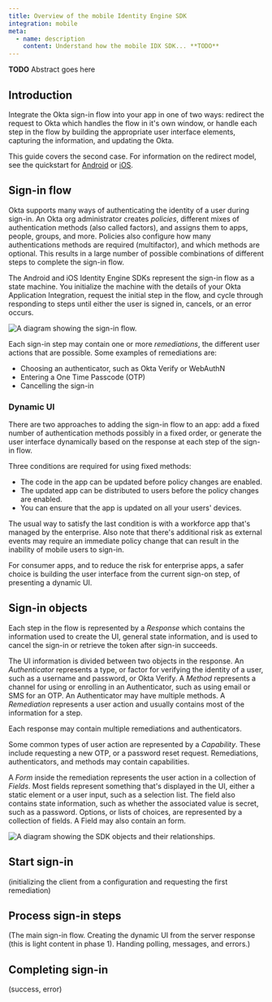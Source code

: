 ```yaml
---
title: Overview of the mobile Identity Engine SDK
integration: mobile
meta:
  - name: description
    content: Understand how the mobile IDX SDK... **TODO**
---
```


**TODO** Abstract goes here

## Introduction

Integrate the Okta sign-in flow into your app in one of two ways: redirect the request to Okta which handles the flow in it's own window, or handle each step in the flow by building the appropriate user interface elements, capturing the information, and updating the Okta.

This guide covers the second case. For information on the redirect model, see the quickstart for [Android](/docs/guides/sign-into-mobile-app-redirect/android/main/) or [iOS](/docs/guides/sign-into-mobile-app-redirect/ios/main/).

## Sign-in flow

Okta supports many ways of authenticating the identity of a user during sign-in. An Okta org administrator creates *policies*, different mixes of authentication methods (also called factors), and assigns them to apps, people, groups, and more. Policies also configure how many authentications methods are required (multifactor), and which methods are optional. This results in a large number of possible combinations of different steps to complete the sign-in flow.

The Android and iOS Identity Engine SDKs represent the sign-in flow as a state machine. You initialize the machine with the details of your Okta Application Integration, request the initial step in the flow, and cycle through responding to steps until either the user is signed in, cancels, or an error occurs.

<div class="common-image-format">

![A diagram showing the sign-in flow.](/img/sdk/mobile-idx-basic-flow.png "A diagram that shows the sign-in flow.")

</div>

Each sign-in step may contain one or more *remediations*, the different user actions that are possible. Some examples of remediations are:
- Choosing an authenticator, such as Okta Verify or WebAuthN
- Entering a One Time Passcode (OTP)
- Cancelling the sign-in

### Dynamic UI

There are two approaches to adding the sign-in flow to an app: add a fixed number of authentication methods possibly in a fixed order, or generate the user interface dynamically based on the response at each step of the sign-in flow.

Three conditions are required for using fixed methods:
- The code in the app can be updated before policy changes are enabled.
- The updated app can be distributed to users before the policy changes are enabled.
- You can ensure that the app is updated on all your users' devices.

The usual way to satisfy the last condition is with a workforce app that's managed by the enterprise. Also note that there's additional risk as external events may require an immediate policy change that can result in the inability of mobile users to sign-in.

For consumer apps, and to reduce the risk for enterprise apps, a safer choice is building the user interface from the current sign-on step, of presenting a dynamic UI.

## Sign-in objects

Each step in the flow is represented by a *Response* which contains the information used to create the UI, general state information, and is used to cancel the sign-in or retrieve the token after sign-in succeeds. 

The UI information is divided between two objects in the response. An *Authenticator* represents a type, or factor for verifying the identity of a user, such as a username and password, or Okta Verify. A *Method* represents a channel for using or enrolling in an Authenticator, such as using email or SMS for an OTP. An Authenticator may have multiple methods. A *Remediation* represents a user action and usually contains most of the information for a step.

Each response may contain multiple remediations and authenticators.

Some common types of user action are represented by a *Capability*. These include requesting a new OTP, or a password reset request. Remediations, authenticators, and methods may contain capabilities.

A *Form* inside the remediation represents the user action in a collection of *Fields*. Most fields represent something that's displayed in the UI, either a static element or a user input, such as a selection list. The field also contains state information, such as whether the associated value is secret, such as a password. Options, or lists of choices, are represented by a collection of fields. A Field may also contain an form.

<div class="common-image-format">

![A diagram showing the SDK objects and their relationships.](/img/sdk/mobile-idx-objects.png "A diagram that shows the SDK objects for the sign in flow and the relationships between them.")

</div>


## Start sign-in

(initializing the client from a configuration and requesting the first remediation)


## Process sign-in steps


(The main sign-in flow. Creating the dynamic UI from the server response (this is light content in phase 1). Handing polling, messages, and errors.)


## Completing sign-in

(success, error)	